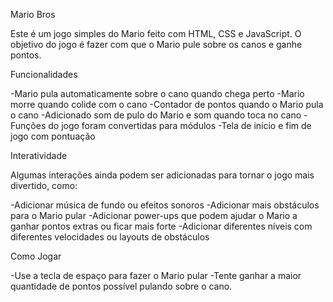 Mario Bros

Este é um jogo simples do Mario feito com HTML, CSS e JavaScript. O objetivo do jogo é fazer com que o Mario pule sobre os canos e ganhe pontos.

Funcionalidades

-Mario pula automaticamente sobre o cano quando chega perto
-Mario morre quando colide com o cano
-Contador de pontos quando o Mario pula o cano
-Adicionado som de pulo do Mario e som quando toca no cano
-Funções do jogo foram convertidas para módulos
-Tela de início e fim de jogo com pontuação 

Interatividade

Algumas interações ainda podem ser adicionadas para tornar o jogo mais divertido, como:

-Adicionar música de fundo ou efeitos sonoros
-Adicionar mais obstáculos para o Mario pular
-Adicionar power-ups que podem ajudar o Mario a ganhar pontos extras ou ficar mais forte
-Adicionar diferentes níveis com diferentes velocidades ou layouts de obstáculos

Como Jogar

-Use a tecla de espaço para fazer o Mario pular
-Tente ganhar a maior quantidade de pontos possível pulando sobre o cano.
